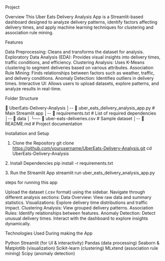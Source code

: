 Project

Overview
This Uber Eats Delivery Analysis App is a Streamlit-based dashboard designed to analyze delivery patterns, 
identify factors affecting delivery times, and apply machine learning techniques for
clustering and association rule mining.

Features

Data Preprocessing: Cleans and transforms the dataset for analysis.
Exploratory Data Analysis (EDA): Provides visual insights into delivery times, traffic conditions, and efficiency.
Clustering Analysis: Uses K-Means clustering to segment deliveries based on various attributes.
Association Rule Mining: Finds relationships between factors such as weather, traffic, and delivery conditions.
Anomaly Detection: Identifies outliers in delivery times.
Interactive UI: Allows users to upload datasets, explore patterns, and analyze results in real-time.

 Folder Structure

📂 UberEats-Delivery-Analysis
│-- 📄 uber_eats_delivery_analysis_app.py  # Main Streamlit app
│-- 📄 requirements.txt  # List of required dependencies
│-- 📂 data
│   └── 📄 uber-eats-deliveries.csv  # Sample dataset
│-- 📄 README.md  # Project documentation

 Installation and Setup

1. Clone the Repository
git clone https://github.com/yourusername/UberEats-Delivery-Analysis.git
cd UberEats-Delivery-Analysis

2️. Install Dependencies
pip install -r requirements.txt

3️. Run the Streamlit App
streamlit run uber_eats_delivery_analysis_app.py

steps for running this app 

Upload the dataset (.csv format) using the sidebar.
Navigate through different analysis sections:
Data Overview: View raw data and summary statistics.
Visualizations: Explore delivery time distributions and traffic impact.
Clustering Analysis: View grouped delivery patterns.
Association Rules: Identify relationships between features.
Anomaly Detection: Detect unusual delivery times.
Interact with the dashboard to explore insights dynamically.

Technologies Used During making the App

Python
Streamlit (for UI & interactivity)
Pandas (data processing)
Seaborn & Matplotlib (visualization)
Scikit-learn (clustering)
MLxtend (association rule mining)
Scipy (anomaly detection)
